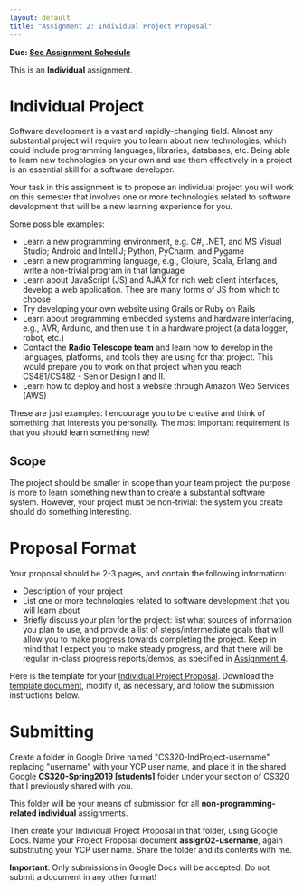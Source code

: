 ```yaml
---
layout: default
title: "Assignment 2: Individual Project Proposal"
---
```


**Due: [See Assignment Schedule](index.html)**

This is an **Individual** assignment.

Individual Project
==================

Software development is a vast and rapidly-changing field.
Almost any substantial project will require you to learn about
new technologies, which could include programming languages,
libraries, databases, etc.  Being able to learn
new technologies on your own
and use them effectively in a project is an essential skill
for a software developer.

Your task in this assignment is to propose an individual project
you will work on this semester that involves one or more technologies
related to software development that will be a new learning experience
for you.

Some possible examples:

* Learn a new programming environment, e.g. C#, .NET, and MS Visual Studio; Android and IntelliJ; Python, PyCharm, and Pygame
* Learn a new programming language, e.g., Clojure, Scala, Erlang
  and write a non-trivial program in that language
* Learn about JavaScript (JS) and AJAX for rich web client interfaces,
  develop a web application.  Thee are many forms of JS from which to choose
* Try developing your own website using Grails or Ruby on Rails
* Learn about programming embedded systems and hardware interfacing, 
  e.g., AVR, Arduino, and then use it in a hardware project (a data logger,
  robot, etc.)
* Contact the **Radio Telescope team** and learn how to develop in the languages, platforms, and tools they are using for that project.  This would prepare you to work on that project when you reach CS481/CS482 - Senior Design I and II.
* Learn how to deploy and host a website through Amazon Web Services (AWS)
  
These are just examples: I encourage you to be creative and
think of something that interests you personally.  The most important
requirement is that you should learn something new!

Scope
-----

The project should be smaller in scope than your team project:
the purpose is more to learn something new than to create a substantial
software system.  However, your project must be non-trivial: the
system you create should do something interesting.

Proposal Format
===============

Your proposal should be 2-3 pages, and contain the following information:

* Description of your project
* List one or more technologies related to software development that you
  will learn about
* Briefly discuss your plan for the project: list what sources of information you plan to use, and provide a list of steps/intermediate goals that will allow you to make progress towards completing the project.  Keep in mind that I expect you to make steady progress, and that there will be regular in-class progress reports/demos, as specified in [Assignment 4](assign04.html).
  
Here is the template for your [Individual Project Proposal](CS320_Individual_Project_Proposal_Template.pdf).  Download the [template document](CS320_Individual_Project_Proposal_Template.docx), modify it, as necessary, and follow the submission instructions below.

Submitting
==========

Create a folder in Google Drive named "CS320-IndProject-username", replacing "username" with your YCP user name, and place it in the shared Google **CS320-Spring2019 [students]** folder under your section of CS320 that I previously shared with you.

This folder will be your means of submission for all **non-programming-related individual** assignments.

Then create your Individual Project Proposal in that folder, using Google Docs.  Name your Project Proposal document **assign02-username**, again substituting your YCP user name.  Share the folder and its contents with me.

<div class="callout">
<b>Important</b>: Only submissions in Google Docs will be accepted.
Do not submit a document in any other format!
</div>
